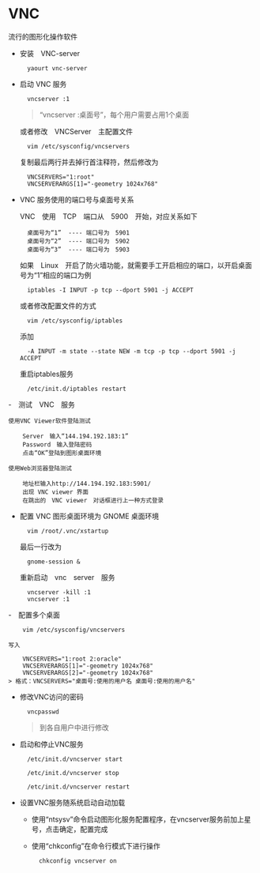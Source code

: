 # VNC

流行的图形化操作软件

- 安装　VNC-server

        yaourt vnc-server

- 启动 VNC 服务

        vncserver :1
    > “vncserver :桌面号”，每个用户需要占用1个桌面

    或者修改　VNCServer　主配置文件

        vim /etc/sysconfig/vncservers

    复制最后两行并去掉行首注释符，然后修改为

        VNCSERVERS="1:root"
        VNCSERVERARGS[1]="-geometry 1024x768"

- VNC 服务使用的端口号与桌面号关系

    VNC　使用　TCP　端口从　5900　开始，对应关系如下

        桌面号为“1”  ---- 端口号为　5901
        桌面号为“2”  ---- 端口号为　5902
        桌面号为“3”  ---- 端口号为　5903

    如果　Linux　开启了防火墙功能，就需要手工开启相应的端口，以开启桌面号为“1”相应的端口为例

        iptables -I INPUT -p tcp --dport 5901 -j ACCEPT

    或者修改配置文件的方式

        vim /etc/sysconfig/iptables

    添加

        -A INPUT -m state --state NEW -m tcp -p tcp --dport 5901 -j ACCEPT

    重启iptables服务

        /etc/init.d/iptables restart

-　测试　VNC　服务

    使用VNC Viewer软件登陆测试

        Server　输入“144.194.192.183:1”
        Password　输入登陆密码
        点击“OK”登陆到图形桌面环境

    使用Web浏览器登陆测试

        地址栏输入http://144.194.192.183:5901/
        出现 VNC viewer 界面
        在跳出的　VNC viewer　对话框进行上一种方式登录

- 配置 VNC 图形桌面环境为 GNOME 桌面环境

        vim /root/.vnc/xstartup

    最后一行改为

        gnome-session &

    重新启动　vnc　server　服务

        vncserver -kill :1
        vncserver :1

-　配置多个桌面

        vim /etc/sysconfig/vncservers

    写入

        VNCSERVERS="1:root 2:oracle"
        VNCSERVERARGS[1]="-geometry 1024x768"
        VNCSERVERARGS[2]="-geometry 1024x768"
    > 格式：VNCSERVERS="桌面号:使用的用户名 桌面号:使用的用户名"

- 修改VNC访问的密码

        vncpasswd
    > 到各自用户中进行修改

- 启动和停止VNC服务

        /etc/init.d/vncserver start

        /etc/init.d/vncserver stop

        /etc/init.d/vncserver restart

- 设置VNC服务随系统启动自动加载

    + 使用“ntsysv”命令启动图形化服务配置程序，在vncserver服务前加上星号，点击确定，配置完成

    + 使用“chkconfig”在命令行模式下进行操作

            chkconfig vncserver on
